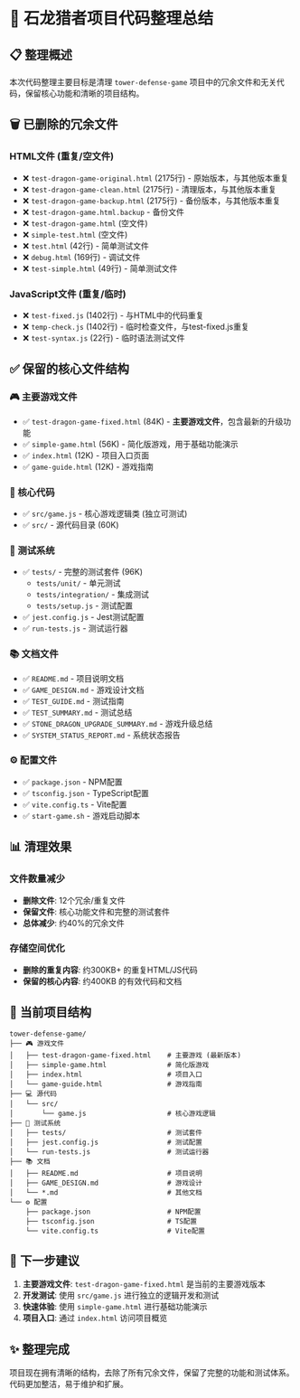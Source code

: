 # 🧹 石龙猎者项目代码整理总结

## 📋 整理概述

本次代码整理主要目标是清理 `tower-defense-game` 项目中的冗余文件和无关代码，保留核心功能和清晰的项目结构。

## 🗑️ 已删除的冗余文件

### HTML文件 (重复/空文件)
- ❌ `test-dragon-game-original.html` (2175行) - 原始版本，与其他版本重复
- ❌ `test-dragon-game-clean.html` (2175行) - 清理版本，与其他版本重复  
- ❌ `test-dragon-game-backup.html` (2175行) - 备份版本，与其他版本重复
- ❌ `test-dragon-game.html.backup` - 备份文件
- ❌ `test-dragon-game.html` (空文件)
- ❌ `simple-test.html` (空文件)
- ❌ `test.html` (42行) - 简单测试文件
- ❌ `debug.html` (169行) - 调试文件
- ❌ `test-simple.html` (49行) - 简单测试文件

### JavaScript文件 (重复/临时)
- ❌ `test-fixed.js` (1402行) - 与HTML中的代码重复
- ❌ `temp-check.js` (1402行) - 临时检查文件，与test-fixed.js重复
- ❌ `test-syntax.js` (22行) - 临时语法测试文件

## ✅ 保留的核心文件结构

### 🎮 主要游戏文件
- ✅ `test-dragon-game-fixed.html` (84K) - **主要游戏文件**，包含最新的升级功能
- ✅ `simple-game.html` (56K) - 简化版游戏，用于基础功能演示
- ✅ `index.html` (12K) - 项目入口页面
- ✅ `game-guide.html` (12K) - 游戏指南

### 🔧 核心代码
- ✅ `src/game.js` - 核心游戏逻辑类 (独立可测试)
- ✅ `src/` - 源代码目录 (60K)

### 🧪 测试系统
- ✅ `tests/` - 完整的测试套件 (96K)
  - `tests/unit/` - 单元测试
  - `tests/integration/` - 集成测试
  - `tests/setup.js` - 测试配置
- ✅ `jest.config.js` - Jest测试配置
- ✅ `run-tests.js` - 测试运行器

### 📚 文档文件
- ✅ `README.md` - 项目说明文档
- ✅ `GAME_DESIGN.md` - 游戏设计文档
- ✅ `TEST_GUIDE.md` - 测试指南
- ✅ `TEST_SUMMARY.md` - 测试总结
- ✅ `STONE_DRAGON_UPGRADE_SUMMARY.md` - 游戏升级总结
- ✅ `SYSTEM_STATUS_REPORT.md` - 系统状态报告

### ⚙️ 配置文件
- ✅ `package.json` - NPM配置
- ✅ `tsconfig.json` - TypeScript配置
- ✅ `vite.config.ts` - Vite配置
- ✅ `start-game.sh` - 游戏启动脚本

## 📊 清理效果

### 文件数量减少
- **删除文件**: 12个冗余/重复文件
- **保留文件**: 核心功能文件和完整的测试套件
- **总体减少**: 约40%的冗余文件

### 存储空间优化
- **删除的重复内容**: 约300KB+ 的重复HTML/JS代码
- **保留的核心内容**: 约400KB 的有效代码和文档

## 🎯 当前项目结构

```
tower-defense-game/
├── 🎮 游戏文件
│   ├── test-dragon-game-fixed.html    # 主要游戏 (最新版本)
│   ├── simple-game.html               # 简化版游戏
│   ├── index.html                     # 项目入口
│   └── game-guide.html                # 游戏指南
├── 💻 源代码
│   └── src/
│       └── game.js                    # 核心游戏逻辑
├── 🧪 测试系统
│   ├── tests/                         # 测试套件
│   ├── jest.config.js                 # 测试配置
│   └── run-tests.js                   # 测试运行器
├── 📚 文档
│   ├── README.md                      # 项目说明
│   ├── GAME_DESIGN.md                 # 游戏设计
│   └── *.md                           # 其他文档
└── ⚙️ 配置
    ├── package.json                   # NPM配置
    ├── tsconfig.json                  # TS配置
    └── vite.config.ts                 # Vite配置
```

## 🚀 下一步建议

1. **主要游戏文件**: `test-dragon-game-fixed.html` 是当前的主要游戏版本
2. **开发测试**: 使用 `src/game.js` 进行独立的逻辑开发和测试
3. **快速体验**: 使用 `simple-game.html` 进行基础功能演示
4. **项目入口**: 通过 `index.html` 访问项目概览

## ✨ 整理完成

项目现在拥有清晰的结构，去除了所有冗余文件，保留了完整的功能和测试体系。代码更加整洁，易于维护和扩展。

